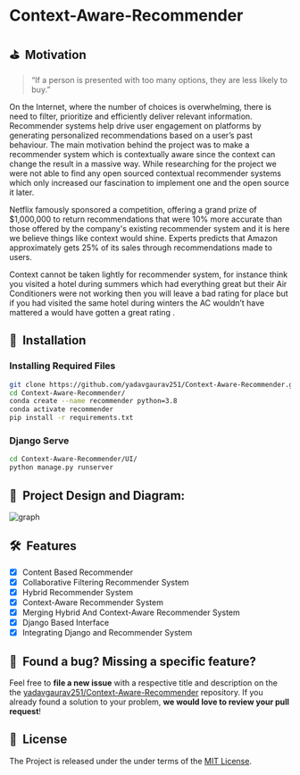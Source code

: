 # Context-Aware-Recommender

## ⛳️&nbsp; Motivation
> “If a person is presented with too many options, they are less likely to buy.”

On the Internet, where the number of choices is overwhelming, there is need to filter, prioritize and efficiently deliver relevant information. Recommender systems help drive user engagement on platforms by generating personalized recommendations based on a user’s past behaviour.
The main motivation behind the project was to make a recommender system which is contextually aware since the context can change the result in a massive way. While researching for the project we were not able to find any open sourced contextual recommender systems which only increased our fascination to implement one and the open source it later.

Netflix famously sponsored a competition, offering a grand prize of $1,000,000 to return recommendations that were 10% more accurate than those offered by the company's existing recommender system and it is here we believe things like context would shine. Experts predicts that Amazon approximately gets 25% of its sales through recommendations made to users.

Context cannot be taken lightly for recommender system, for instance think you visited a hotel during summers which had everything great but their Air Conditioners were not working then you will leave a bad rating for place but if you had visited the same hotel during winters the AC wouldn’t have mattered a would have gotten a great rating . 

## 🚀&nbsp; Installation

###  Installing Required Files 
```bash
git clone https://github.com/yadavgaurav251/Context-Aware-Recommender.git
cd Context-Aware-Recommender/
conda create --name recommender python=3.8
conda activate recommender
pip install -r requirements.txt
```
### Django Serve
```bash
cd Context-Aware-Recommender/UI/
python manage.py runserver

```

## 📖&nbsp; Project Design and Diagram:

![graph](https://github.com/yadavgaurav251/Context-Aware-Recommender/blob/main/Docs/Assets/plan-2.png)

## 🛠&nbsp; Features

- [x] Content Based Recommender
- [x] Collaborative Filtering Recommender System
- [x] Hybrid Recommender System 
- [x] Context-Aware Recommender System
- [x] Merging Hybrid And Context-Aware Recommender System
- [x] Django Based Interface
- [x] Integrating Django and Recommender System 

## 🤝&nbsp; Found a bug? Missing a specific feature?

Feel free to **file a new issue** with a respective title and description on the the   [yadavgaurav251/Context-Aware-Recommender](https://github.com/yadavgaurav251/Context-Aware-Recommender) repository. If you already found a solution to your problem, **we would love to review your pull request**! 

## 📘&nbsp; License
The Project is released under the under terms of the [MIT License](LICENSE).
